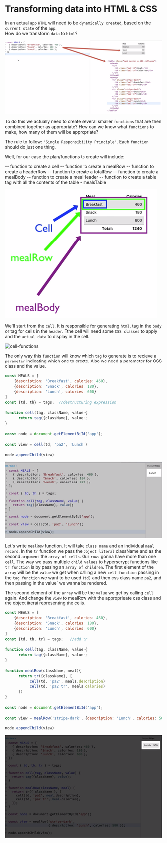 # Transforming data into HTML & CSS

In an actual `app` `HTML` will need to be `dynamically created`, based on the `current state` of the `app`.  
How do we transform `data` to `html`? 

![html-transform](../html-transform.png)

To do this we actually need to create several smaller `functions` that are then combined together as appropriate? How can we know what `functions` to make, how many of them will be appropriate? 

The rule to follow: `"Single Responsibility Principle"`. Each `function` should do just one thing. 

Well, for our case the plan/functions to create will include: 

-- function to create a cell
-- function to create a mealRow
-- function to create a headerRow
-- function to create a totalRow
-- function to create a mealBody
-- function to create a mealHeader
-- function to create a table tag with all the contents of the table - mealsTable

![table-functions](../table-functions.png)

We'll start from the `cell`. It is responsible for generating `html`, <td> tag in the `body` or <th> tag for cells in the `header`. Tthe cell will need some `CSS classes` to apply and the `actual data` to display in the cell. 

![cell-functions](../cell-functions.png)

The only way this `function` will know which `tag` to generate is to recieve a `parameter` indicating which one to create. Also we need a parameter for CSS class and the value.  
```js
const MEALS = [
    {description: 'Breakfast', calories: 460},
    {description: 'Snack', calories: 180},
    {description: 'Lunch', calories: 600}
]
const {td, th} = tags;  //destructuring expression

function cell(tag, className, value){
      return tag({className}, value);
}

const node = document.getElementBiId('app');

const view = cell(td, 'pa2', 'Lunch')

node.appendChild(view)
```

![cell-function2](../cell-function2.png)

Let's write `mealRow` function. It will take `class name` and an individual `meal record`. In the `tr` function we pass the `object literal` className and as the second `argument` the `array of cells`. Our `rows` gonna have more than one `cell`. The way we pass multiple `child values` to hyperscrypt functions like `tr function` is by passing an `array of children`. The first element of the `array` will be the `value` we get when calling a new `cell function` passing in the `tag function` we want to be used `(td)` and then css class name `pa2`, and then passing in the value` we wanna be rendered. 

The second element of the `array` will be the `value` we get by calling `cell` again. And change the `view` to mealRow with the approprieate css class and the object literal representing the cells. 

```js
const MEALS = [
    {description: 'Breakfast', calories: 460},
    {description: 'Snack', calories: 180},
    {description: 'Lunch', calories: 600}
]
const {td, th, tr} = tags;   //add tr

function cell(tag, className, value){
      return tag({className}, value);
}

function mealRow(className, meal){
      return tr({className}, [
           cell(td, 'pa2', meals.description)
           cell(td, 'pa2 tr', meals.calories)
      ])
}

const node = document.getElementBiId('app');

const view = mealRow('stripe-dark', {description: 'Lunch', calories: 500})

node.appendChild(view)
```

![row-function](../row-function.png)

